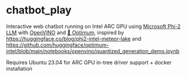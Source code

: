 # chatbot_play

Interactive web chatbot running on Intel ARC GPU using [Microsoft Phi-2 LLM](https://huggingface.co/microsoft/phi-2) with [OpenVINO](https://github.com/openvinotoolkit/openvino) and [🤗 Optimum](https://huggingface.co/docs/optimum/en/index), inspired by https://huggingface.co/blog/phi2-intel-meteor-lake and https://github.com/huggingface/optimum-intel/blob/main/notebooks/openvino/quantized_generation_demo.ipynb 

Requires Ubuntu 23.04 for ARC GPU in-tree driver support + docker installation
